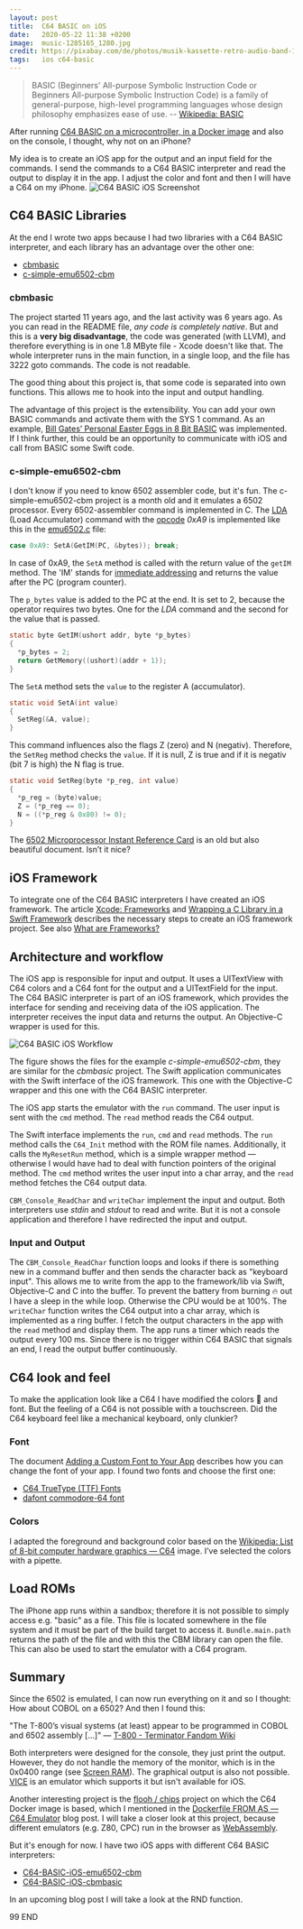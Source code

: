 ```yaml
---
layout: post
title:  C64 BASIC on iOS
date:   2020-05-22 11:38 +0200
image:  music-1285165_1280.jpg
credit: https://pixabay.com/de/photos/musik-kassette-retro-audio-band-1285165/
tags:   ios c64-basic
---
```



> BASIC (Beginners' All-purpose Symbolic Instruction Code or Beginners All-purpose Symbolic Instruction Code) is a family of general-purpose, high-level programming languages whose design philosophy emphasizes ease of use. -- [Wikipedia: BASIC](https://en.wikipedia.org/wiki/BASIC)

After running [C64 BASIC on a microcontroller, in a Docker image](/2020/05/02/dockerfile-from-as-c64-emulator/) and also on the console, I thought, why not on an iPhone?

My idea is to create an iOS app for the output and an input field for the commands. I send the commands to a C64 BASIC interpreter and read the output to display it in the app. I adjust the color and font and then I will have a C64 on my iPhone.
![C64 BASIC iOS Screenshot](https://raw.githubusercontent.com/choas/C64-BASIC-iOS-emu6502-cbm/master/screenshot.png)

## C64 BASIC Libraries

At the end I wrote two apps because I had two libraries with a C64 BASIC interpreter, and each library has an advantage over the other one:

- [cbmbasic](https://github.com/mist64/cbmbasic)
- [c-simple-emu6502-cbm](https://github.com/davervw/c-simple-emu6502-cbm)

### cbmbasic

The project started 11 years ago, and the last activity was 6 years ago. As you can read in the README file, _any code is completely native_. But and this is a __very big disadvantage__, the code was generated (with LLVM), and therefore everything is in one 1.8 MByte file - Xcode doesn't like that. The whole interpreter runs in the main function, in a single loop, and the file has 3222 goto commands. The code is not readable.

The good thing about this project is, that some code is separated into own functions. This allows me to hook into the input and output handling.

The advantage of this project is the extensibility. You can add your own BASIC commands and activate them with the SYS 1 command. As an example, [Bill Gates’ Personal Easter Eggs in 8 Bit BASIC](https://www.pagetable.com/?p=43) was implemented. If I think further, this could be an opportunity to communicate with iOS and call from BASIC some Swift code.

### c-simple-emu6502-cbm

I don't know if you need to know 6502 assembler code, but it's fun. The c-simple-emu6502-cbm project is a month old and it emulates a 6502 processor. Every 6502-assembler command is implemented in C. The [LDA](https://www.masswerk.at/6502/6502_instruction_set.html#LDA) (Load Accumulator) command with the [opcode](https://en.wikipedia.org/wiki/Opcode) _0xA9_ is implemented like this in the [emu6502.c](https://github.com/davervw/c-simple-emu6502-cbm/blob/master/emu6502.c#L808) file:

```c
case 0xA9: SetA(GetIM(PC, &bytes)); break;
```

In case of 0xA9, the `SetA` method is called with the return value of the `getIM` method. The 'IM' stands for [immediate addressing](https://www.c64-wiki.com/wiki/Immediate_addressing) and returns the value after the PC (program counter).

The `p_bytes` value is added to the PC at the end. It is set to 2, because the operator requires two bytes. One for the _LDA_ command and the second for the value that is passed.

```c
static byte GetIM(ushort addr, byte *p_bytes)
{
  *p_bytes = 2;
  return GetMemory((ushort)(addr + 1));
}
```

The `SetA` method sets the `value` to the register A (accumulator).

```c
static void SetA(int value)
{
  SetReg(&A, value);
}
```

This command influences also the flags Z (zero) and N (negativ). Therefore, the `SetReg` method checks the `value`. If it is null, Z is true and if it is negativ (bit 7 is high) the N flag is true.

```c
static void SetReg(byte *p_reg, int value)
{
  *p_reg = (byte)value;
  Z = (*p_reg == 0);
  N = ((*p_reg & 0x80) != 0);
}
```

The [6502 Microprocessor Instant Reference Card](https://archive.org/details/6502MicroprocessorInstantReferenceCard) is an old but also beautiful document. Isn’t it nice?

## iOS Framework

To integrate one of the C64 BASIC interpreters I have created an iOS framework. The article [Xcode: Frameworks](http://www.thomashanning.com/xcode-frameworks/) and [Wrapping a C Library in a Swift Framework](https://colindrake.me/post/wrapping-a-c-library-in-a-swift-framework/) describes the necessary steps to create an iOS framework project. See also [What are Frameworks?](https://developer.apple.com/library/archive/documentation/MacOSX/Conceptual/BPFrameworks/Concepts/WhatAreFrameworks.html)

## Architecture and workflow

The iOS app is responsible for input and output. It uses a UITextView with C64 colors and a C64 font for the output and a UITextField for the input. The C64 BASIC interpreter is part of an iOS framework, which provides the interface for sending and receiving data of the iOS application. The interpreter receives the input data and returns the output. An Objective-C wrapper is used for this.

![C64 BASIC iOS Workflow](/images/c64_basic_ios_workflow.png)

The figure shows the files for the example _c-simple-emu6502-cbm_, they are similar for the _cbmbasic_ project. The Swift application communicates with the Swift interface of the iOS framework. This one with the Objective-C wrapper and this one with the C64 BASIC interpreter.

The iOS app starts the emulator with the `run` command. The user input is sent with the `cmd` method. The `read` method reads the C64 output.

The Swift interface implements the `run`, `cmd` and `read` methods. The `run` method calls the `C64_Init` method with the ROM file names. Additionally, it calls the `MyResetRun` method, which is a simple wrapper method — otherwise I would have had to deal with function pointers of the original method. The `cmd` method writes the user input into a char array, and the `read` method fetches the C64 output data.

`CBM_Console_ReadChar` and `writeChar` implement the input and output.
Both interpreters use _stdin_ and _stdout_ to read and write. But it is not a console application and therefore I have redirected the input and output.

### Input and Output

The `CBM_Console_ReadChar` function loops and looks if there is something new in a command buffer and then sends the character back as "keyboard input". This allows me to write from the app to the framework/lib via Swift, Objective-C and C into the buffer. To prevent the battery from burning 🔥 out I have a sleep in the while loop. Otherwise the CPU would be at 100%.
The `writeChar` function writes the C64 output into a char array, which is implemented as a ring buffer. I fetch the output characters in the app with the `read` method and display them. The app runs a timer which reads the output every 100 ms. Since there is no trigger within C64 BASIC that signals an end, I read the output buffer continuously.

## C64 look and feel

To make the application look like a C64 I have modified the colors 🎨 and font. But the feeling of a C64 is not possible with a touchscreen. Did the C64 keyboard feel like a mechanical keyboard, only clunkier?

### Font

The document [Adding a Custom Font to Your App](https://developer.apple.com/documentation/uikit/text_display_and_fonts/adding_a_custom_font_to_your_app) describes how you can change the font of your app. I found two fonts and choose the first one:

- [C64 TrueType (TTF) Fonts](https://style64.org/c64-truetype)
- [dafont commodore-64 font](https://www.dafont.com/commodore-64.font)

### Colors

I adapted the foreground and background color based on the [Wikipedia: List of 8-bit computer hardware graphics — C64](https://en.wikipedia.org/wiki/List_of_8-bit_computer_hardware_graphics#C-64) image. I’ve selected the colors with a pipette.

## Load ROMs

The iPhone app runs within a sandbox; therefore it is not possible to simply access e.g. "basic" as a file. This file is located somewhere in the file system and it must be part of the build target to access it. `Bundle.main.path` returns the path of the file and with this the CBM library can open the file. This can also be used to start the emulator with a C64 program.

## Summary

Since the 6502 is emulated, I can now run everything on it and so I thought: How about COBOL on a 6502? And then I found this:

"The T-800’s visual systems (at least) appear to be programmed in COBOL and 6502 assembly \[…\]" — [T-800 - Terminator Fandom Wiki](https://terminator.fandom.com/wiki/T-800)

Both interpreters were designed for the console, they just print the output. However, they do not handle the memory of the monitor, which is in the 0x0400 range (see [Screen RAM](https://www.c64-wiki.com/wiki/Screen_RAM#Memory_adresses)). The graphical output is also not possible. [VICE](https://vice-emu.sourceforge.io/) is an emulator which supports it but isn't available for iOS.

Another interesting project is the [flooh / chips](https://github.com/floooh/chips) project on which the C64 Docker image is based, which I mentioned in the [Dockerfile FROM AS — C64 Emulator](/2020/05/02/dockerfile-from-as-c64-emulator/) blog post. I will take a closer look at this project, because different emulators (e.g. Z80, CPC) run in the browser as [WebAssembly](https://en.wikipedia.org/wiki/WebAssembly).

But it's enough for now. I have two iOS apps with different C64 BASIC interpreters:

- [C64-BASIC-iOS-emu6502-cbm](https://github.com/choas/C64-BASIC-iOS-emu6502-cbm)
- [C64-BASIC-iOS-cbmbasic](https://github.com/choas/C64-BASIC-iOS-cbmbasic)

In an upcoming blog post I will take a look at the RND function.

99 END
